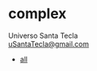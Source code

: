 # complex
Universo Santa Tecla  
[uSantaTecla@gmail.com](mailto:uSantaTecla@gmail.com)  

* [all](./all.md)

[//]: <> (
cartesiano con coordenada y polar con vector
suma, resta, multiplicacion, escalar, potencia,
...
)

